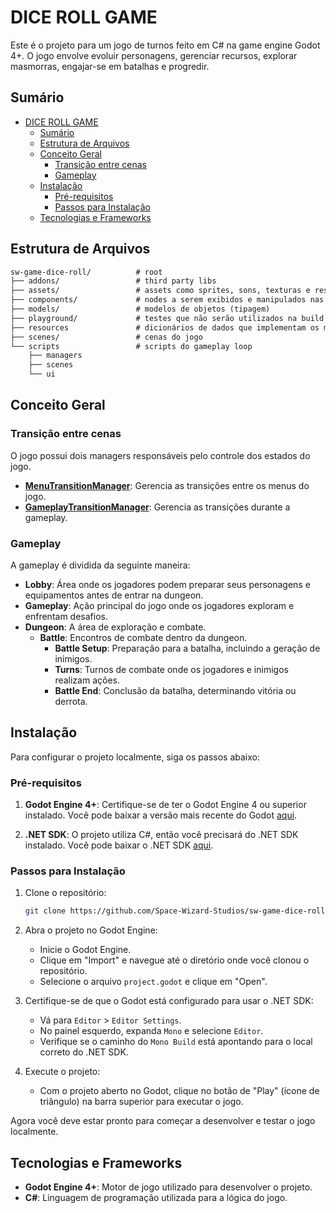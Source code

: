 # DICE ROLL GAME

Este é o projeto para um jogo de turnos feito em C# na game engine Godot 4+. O jogo envolve evoluir personagens, gerenciar recursos, explorar masmorras, engajar-se em batalhas e progredir.

## Sumário

- [DICE ROLL GAME](#dice-roll-game)
  - [Sumário](#sumário)
  - [Estrutura de Arquivos](#estrutura-de-arquivos)
  - [Conceito Geral](#conceito-geral)
    - [Transição entre cenas](#transição-entre-cenas)
    - [Gameplay](#gameplay)
  - [Instalação](#instalação)
    - [Pré-requisitos](#pré-requisitos)
    - [Passos para Instalação](#passos-para-instalação)
  - [Tecnologias e Frameworks](#tecnologias-e-frameworks)

## Estrutura de Arquivos

```txt
sw-game-dice-roll/          # root
├── addons/                 # third party libs
├── assets/                 # assets como sprites, sons, texturas e respectivos arquivos de configuração 
├── components/             # nodes a serem exibidos e manipulados nas cenas
├── models/                 # modelos de objetos (tipagem) 
├── playground/             # testes que não serão utilizados na build do projeto
├── resources               # dicionários de dados que implementam os modelos
├── scenes/                 # cenas do jogo
└── scripts                 # scripts do gameplay loop
    ├── managers
    ├── scenes
    └── ui
```

## Conceito Geral

### Transição entre cenas

O jogo possui dois managers responsáveis pelo controle dos estados do jogo.

- **[MenuTransitionManager](scripts/managers/MenuTransitionManager.cs)**: Gerencia as transições entre os menus do jogo.
- **[GameplayTransitionManager](scripts/managers/GameplayTransitionManager.cs)**: Gerencia as transições durante a gameplay.

### Gameplay

A gameplay é dividida da seguinte maneira:

- **Lobby**: Área onde os jogadores podem preparar seus personagens e equipamentos antes de entrar na dungeon.
- **Gameplay**: Ação principal do jogo onde os jogadores exploram e enfrentam desafios.
- **Dungeon**: A área de exploração e combate.
  - **Battle**: Encontros de combate dentro da dungeon.
    - **Battle Setup**: Preparação para a batalha, incluindo a geração de inimigos.
    - **Turns**: Turnos de combate onde os jogadores e inimigos realizam ações.
    - **Battle End**: Conclusão da batalha, determinando vitória ou derrota.

## Instalação

Para configurar o projeto localmente, siga os passos abaixo:

### Pré-requisitos

1. **Godot Engine 4+**: Certifique-se de ter o Godot Engine 4 ou superior instalado. Você pode baixar a versão mais recente do Godot [aqui](https://godotengine.org/download).

2. **.NET SDK**: O projeto utiliza C#, então você precisará do .NET SDK instalado. Você pode baixar o .NET SDK [aqui](https://dotnet.microsoft.com/download).

### Passos para Instalação

1. Clone o repositório:

    ```sh
    git clone https://github.com/Space-Wizard-Studios/sw-game-dice-roll.git
    ```

2. Abra o projeto no Godot Engine:
    - Inicie o Godot Engine.
    - Clique em "Import" e navegue até o diretório onde você clonou o repositório.
    - Selecione o arquivo `project.godot` e clique em "Open".

3. Certifique-se de que o Godot está configurado para usar o .NET SDK:
    - Vá para `Editor` > `Editor Settings`.
    - No painel esquerdo, expanda `Mono` e selecione `Editor`.
    - Verifique se o caminho do `Mono Build` está apontando para o local correto do .NET SDK.

4. Execute o projeto:
    - Com o projeto aberto no Godot, clique no botão de "Play" (ícone de triângulo) na barra superior para executar o jogo.

Agora você deve estar pronto para começar a desenvolver e testar o jogo localmente.

## Tecnologias e Frameworks

- **Godot Engine 4+**: Motor de jogo utilizado para desenvolver o projeto.
- **C#**: Linguagem de programação utilizada para a lógica do jogo.

